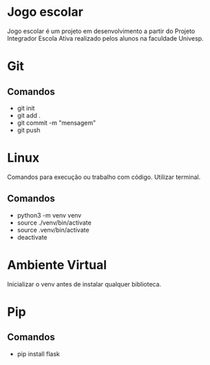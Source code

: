 # Jogo escolar
Jogo escolar é um projeto em desenvolvimento a partir do Projeto Integrador Escola Ativa realizado pelos alunos na faculdade Univesp. 

# Git

## Comandos

* git init 
* git add . 
* git commit -m "mensagem"
* git push

# Linux

Comandos para execução ou trabalho com código. Utilizar terminal.

## Comandos

* python3 -m venv venv
* source ./venv/bin/activate
* source .venv/bin/activate
* deactivate

# Ambiente Virtual
Inicializar o venv antes de instalar qualquer biblioteca.

# Pip

## Comandos

* pip install flask